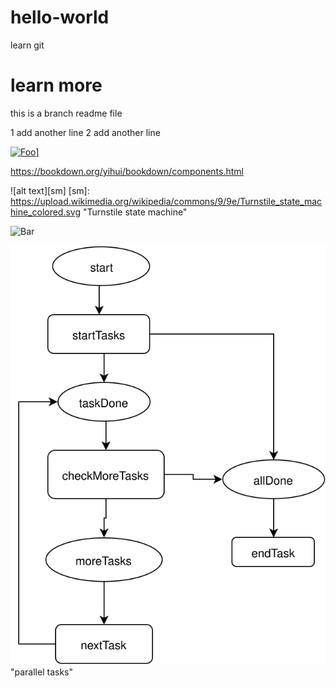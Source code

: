 # hello-world
learn git
# learn more
this is a branch readme file

1 add another line
2 add another line

<a href="http://google.com.au/" rel="some text">![Foo](http://www.google.com.au/images/nav_logo7.png)]</a>

https://bookdown.org/yihui/bookdown/components.html

![alt text][sm]
[sm]: https://upload.wikimedia.org/wikipedia/commons/9/9e/Turnstile_state_machine_colored.svg "Turnstile state machine"

![Bar](http://www.google.com.au/images/nav_logo7.png)


![para](https://github.com/jpang01/eventBack/blob/master/parallel1.svg) "parallel tasks"


